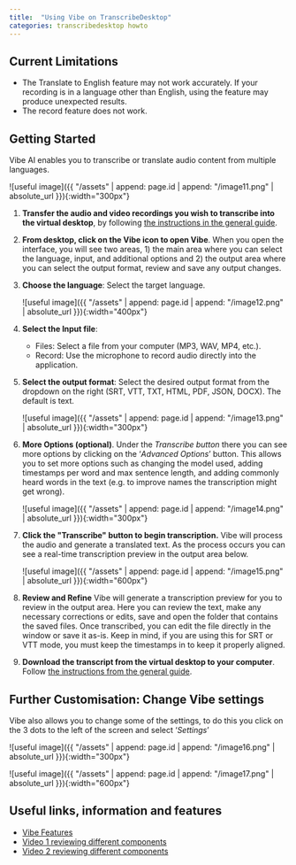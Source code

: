 ```yaml
---
title:  "Using Vibe on TranscribeDesktop"
categories: transcribedesktop howto
---
```


## Current Limitations
* The Translate to English feature may not work accurately. If your recording is in a language other than English, using the feature may produce unexpected results.
* The record feature does not work.

## Getting Started
Vibe AI enables you to transcribe or translate audio content from multiple languages.

![useful image]({{ "/assets" | append: page.id | append: "/image11.png" | absolute_url }}){:width="300px"}

1. **Transfer the audio and video recordings you wish to transcribe into the virtual desktop**, by following [the instructions in the general guide](https://tutorials.rc.nectar.org.au/virtual-desktop-service/03-general-tasks#transferring-files). 

2. **From desktop, click on the Vibe icon to open Vibe**. When you open the interface, you will see two areas, 1) the main area where you can select the language, input, and additional options and 2) the output area where you can select the output format, review and save any output changes. 

3. **Choose the language**: Select the target language.  

    ![useful image]({{ "/assets" | append: page.id | append: "/image12.png" | absolute_url }}){:width="400px"}

4. **Select the Input file**: 
    * Files: Select a file from your computer (MP3, WAV, MP4, etc.).  
    * Record: Use the microphone to record audio directly into the application. 

5.  **Select the output format**: 
    Select the desired output format from the dropdown on the right (SRT, VTT, TXT, HTML, PDF, JSON, DOCX). The default is text. 
 
    ![useful image]({{ "/assets" | append: page.id | append: "/image13.png" | absolute_url }}){:width="300px"}
6. **More Options (optional)**. Under the <i>Transcribe button</i> there you can see more options by clicking on the ‘<i>Advanced Options</i>’ button.  This allows you to set more options such as changing the model used, adding timestamps per word and max sentence length, and adding commonly heard words in the text (e.g. to improve names the transcription might get wrong).

    ![useful image]({{ "/assets" | append: page.id | append: "/image14.png" | absolute_url }}){:width="300px"}

7. **Click the "Transcribe" button to begin transcription.** Vibe will process the audio and generate a translated text.   As the process occurs you can see a real-time transcription preview in the output area below. 

    ![useful image]({{ "/assets" | append: page.id | append: "/image15.png" | absolute_url }}){:width="600px"}

 8. **Review and Refine**
    Vibe will generate a transcription preview for you to review in the output area. Here you can review the text, make any necessary corrections or edits, save and open the folder that contains the saved files. Once transcribed, you can edit the file directly in the window or save it as-is. Keep in mind, if you are using this for SRT or VTT mode, you must keep the timestamps in to keep it properly aligned.

9. **Download the transcript from the virtual desktop to your computer**. Follow [the instructions from the general guide](https://tutorials.rc.nectar.org.au/virtual-desktop-service/03-general-tasks#downloading-a-file-from-the-virtual-desktop-to-your-local-computer).

## Further Customisation: Change Vibe settings 

Vibe also allows you to change some of the settings, to do this you click on the 3 dots to the left of the screen and select ‘<i>Settings</i>’ 

 ![useful image]({{ "/assets" | append: page.id | append: "/image16.png" | absolute_url }}){:width="300px"}

 ![useful image]({{ "/assets" | append: page.id | append: "/image17.png" | absolute_url }}){:width="600px"}

## Useful links, information and features
- [Vibe Features](https://thewh1teagle.github.io/vibe/features) 
- [Video 1 reviewing different components](https://blog.lon.tv/2024/08/11/vibe-is-a-free-cross-platform-transcription-app/)
- [Video 2 reviewing different components](https://geekazine.com/ai/vibe-ai-transcribe-audio-through-your-computer/)